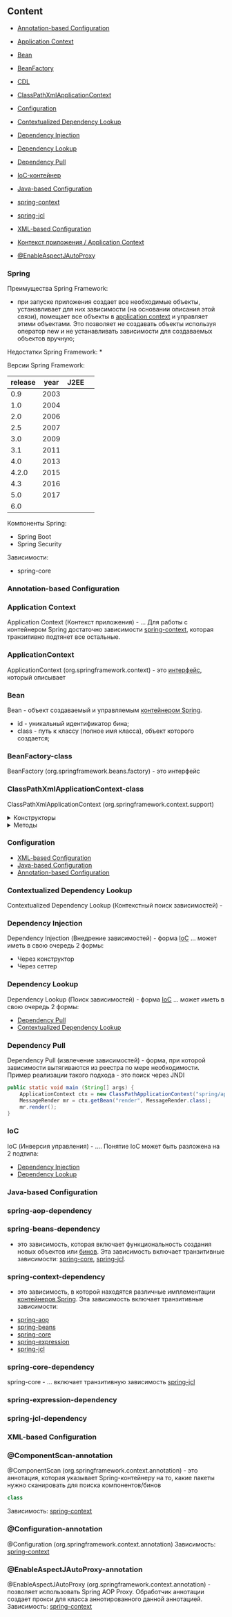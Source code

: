 ## Content

* [Annotation-based Configuration](#annotation-based-configuration)
* [Application Context](#application-context)
* [Bean](#bean)
* [BeanFactory](#beanfactory-class)
* [CDL](#contextualized-dependency-lookup)
* [ClassPathXmlApplicationContext](#classpathxmlapplicationcontext-class)
* [Configuration](#configuration)
* [Contextualized Dependency Lookup](#contextualized-dependency-lookup)
* [Dependency Injection](#dependency-injection)
* [Dependency Lookup](#dependency-lookup)
* [Dependency Pull](#dependency-pull)
* [IoC-контейнер](#application-context)
* [Java-based Configuration](#java-based-configuration)
* [spring-context](#spring-context-dependency)
* [spring-jcl](#spring-jcl-dependency)
* [XML-based Configuration](#xml-based-configuration)
* [Контекст приложения / Application Context](#application-context)

* [@EnableAspectJAutoProxy](#enableaspectjautoproxy-annotation)


### Spring

Преимущества Spring Framework:
* при запуске приложения создает все необходимые объекты, устанавливает для них зависимости (на основании описания этой связи), помещает все объекты в [application context](#application-context) и управляет этими объектами. Это позволяет не создавать объекты используя оператор new и не устанавливать зависимости для создаваемых объектов вручную;

Недостатки Spring Framework:
* 

Версии Spring Framework:

| release | year | J2EE |   |
|---------|------|------|---|
| 0.9     | 2003 |      |   |
| 1.0     | 2004 |      |   |
| 2.0     | 2006 |      |   |
| 2.5     | 2007 |      |   |
| 3.0     | 2009 |      |   |
| 3.1     | 2011 |      |   |
| 4.0     | 2013 |      |   |
| 4.2.0   | 2015 |      |   |
| 4.3     | 2016 |      |   |
| 5.0     | 2017 |      |   |
| 6.0     |      |      |   |

Компоненты Spring:
* Spring Boot
* Spring Security

Зависимости:
* spring-core


### Annotation-based Configuration

### Application Context
Application Context (Контекст приложения) - ... Для работы с контейнером Spring достаточно зависимости [spring-context](#spring-context-dependency), которая транзитивно подтянет все остальные.

### ApplicationContext
ApplicationContext (org.springframework.context) - это [интерфейс](java/Interface.md), который описывает  

### Bean
Bean - объект создаваемый и управляемым [контейнером Spring](#application-context).
* id - уникальный идентификатор бина;
* class - путь к классу (полное имя класса), объект которого создается;


### BeanFactory-class
BeanFactory (org.springframework.beans.factory) - это интерфейс 

### ClassPathXmlApplicationContext-class
ClassPathXmlApplicationContext (org.springframework.context.support)
<details> <summary>Конструкторы</summary>

``` java
ClassPathXmlApplicationContext context = new ClassPathXmlApplicationContext("applicationContext.xml");  //applicationContext.xml" - xml-консигурация бинов
//... вызов бинов из контекста
context.close();               //закрываем контекст
```
</details>

<details> <summary>Методы</summary>

* void close(); - закрываем контекст. Контекст приложения должен быть закрыт всегда
</details>

### Configuration
* [XML-based Configuration](#xml-based-configuration)
* [Java-based Configuration](#java-based-configuration)
* [Annotation-based Configuration](#annotation-based-configuration)

### Contextualized Dependency Lookup
Contextualized Dependency Lookup (Контекстный поиск зависимостей) - 

### Dependency Injection
Dependency Injection (Внедрение зависимостей) - форма [IoC](#ioc) ... может иметь в свою очередь 2 формы:
* Через конструктор
* Через сеттер

### Dependency Lookup
Dependency Lookup (Поиск зависимостей) - форма [IoC](#ioc) ... может иметь в свою очередь 2 формы:
* [Dependency Pull](#dependency-pull)
* [Contextualized Dependency Lookup](#contextualized-dependency-lookup)

### Dependency Pull
Dependency Pull (извлечение зависимостей) - форма, при которой зависимости вытягиваются из реестра по мере необходимости. Пример реализации такого подхода - это поиск через JNDI
```java
public static void main (String[] args) {
    ApplicationContext ctx = new ClassPathApplicationContext("spring/app-context.xml");     //передаем путь к файлу конфигурации
    MessageRender mr = ctx.getBean("render", MessageRender.class);                          //извлекаем бин по имени и типу
    mr.render();
}
```

### IoC
IoC (Инверсия управления) - ....  Понятие IoC может быть разложена на 2 подтипа:
* [Dependency Injection](#dependency-injection)
* [Dependency Lookup](#dependency-lookup)

### Java-based Configuration

### spring-aop-dependency

### spring-beans-dependency
- это зависимость, которая включает функциональность создания новых объектов или [бинов](#bean). Эта зависимость включает транзитивные зависимости: [spring-core](#spring-core-dependency), [spring-jcl](#spring-jcl-dependency). 

### spring-context-dependency
- это зависимость, в которой находятся различные имплементации [контейнеров Spring](#application-context). Эта зависимость включает транзитивные зависимости:
* [spring-aop](#spring-aop-dependency)
* [spring-beans](#spring-beans-dependency)
* [spring-core](#spring-core-dependency)
* [spring-expression](#spring-expression-dependency)
* [spring-jcl](#spring-jcl-dependency)

### spring-core-dependency
spring-core - ... включает транзитивную зависимость [spring-jcl](#spring-jcl-dependency)


### spring-expression-dependency

### spring-jcl-dependency


### XML-based Configuration

### @ComponentScan-annotation
@ComponentScan (org.springframework.context.annotation) - это аннотация, которая указывает Spring-контейнеру на то, какие пакеты нужно сканировать для поиска компонентов/бинов
``` java
class 
```
Зависимость: [spring-context](#spring-context-dependency)

### @Configuration-annotation
@Configuration (org.springframework.context.annotation)
Зависимость: [spring-context](#spring-context-dependency)

### @EnableAspectJAutoProxy-annotation
@EnableAspectJAutoProxy (org.springframework.context.annotation) - позволяет использовать Spring AOP Proxy. Обработчик аннотации создает прокси для класса аннотированного данной аннотацией.
Зависимость: [spring-context](#spring-context-dependency)